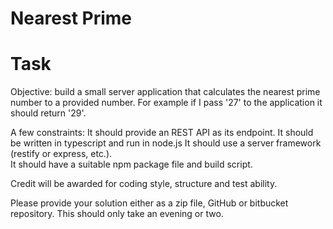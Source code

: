 # Nearest Prime



# Task

Objective: build a small server application that calculates the nearest prime number to a provided number.  For example if I pass '27' to the application it should return '29'.

A few constraints:
It should provide an REST API as its endpoint.
It should be written in typescript and run in node.js
It should use a server framework (restify or express, etc.).  
It should have a suitable npm package file and build script.

Credit will be awarded for coding style, structure and test ability.

Please provide your solution either as a zip file, GitHub or bitbucket repository.  This should only take an evening or two.
